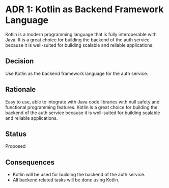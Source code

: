 # ADR 1: Kotlin as Backend Framework Language

Kotlin is a modern programming language that is fully interoperable with Java. It is a great choice for building the backend of the auth service because it is well-suited for building scalable and reliable applications.

## Decision 

Use Kotlin as the backend framework language for the auth service.

## Rationale 

Easy to use, able to integrate with Java code libraries with null safety and functional programming features. Kotlin is a great choice for building the backend of the auth service because it is well-suited for building scalable and reliable applications.

## Status

Proposed

## Consequences

- Kotlin will be used for building the backend of the auth service.
- All backend related tasks will be done using Kotlin.
